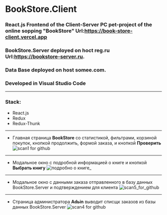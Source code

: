 # BookStore.Client
### React.js Frontend of the Client-Server PC pet-project of the online sopping "BookStore" Url:https://book-store-client.vercel.app 
### BookStore.Server deployed on hoct reg.ru Url:https://bookstore-server.ru.
### Data Base deployed on host somee.com.
### Developed in Visual Studio Code
___
### Stack:
* React.js
* Redux
* Redux-Thunk
_____
* Главная страница **BookStore** со статистикой, фильтрами, корзиной покупок, кнопкой продолжить, формой заказа, и кнопкой **Проверить**
![scan1 for github](https://user-images.githubusercontent.com/75939181/161836623-1c1c30ce-17a5-4ead-9552-9a42d92efc4a.JPG)
___
* Модальное окно с подробной информацией о книге и кнопкой **Выбрать книгу**
![подробно о книге](https://user-images.githubusercontent.com/75939181/170977225-527a2adf-11c8-4748-b53a-6d5478143f0d.JPG)_
___
* Модальное окно с данными заказа отправленного в базу данных BookStore.Server и подтверждением для клиента 
![scan5_for_github](https://user-images.githubusercontent.com/75939181/162013676-4c738ec0-0e59-4d8f-a0b0-9290e83bc60a.JPG)
___
- Страница администратора **Adьin** выводит списщк заказов из базы данных BookStore.Server
![scan4 for github](https://user-images.githubusercontent.com/75939181/162012806-285f6e7a-7f62-4489-9111-357e3c9516a8.JPG)


